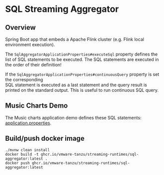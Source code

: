 # SQL Streaming Aggregator

## Overview
Spring Boot app that embeds a Apache Flink cluster (e.g. Flink local environment execution).

The `SqlAggregatorApplicationProperties#executeSql` property defines the list of SQL statements to be executed.
The SQL statements are executed in the order of their definition!

If the `SqlAggregatorApplicationProperties#continuousQuery` property is set the corresponding  
SQL statement is executed as a last statement and the query result is printed on the standard output.
This is useful to run continuous SQL query.


## Music Charts Demo
The Music charts application demo defines these SQL statements: [application.properties](./src/main/resources/application.properties).

## Build/push docker image
```
./mvnw clean install
docker build -t ghcr.io/vmware-tanzu/streaming-runtimes/sql-aggregator:latest .
docker push ghcr.io/vmware-tanzu/streaming-runtimes/sql-aggregator:latest
```
